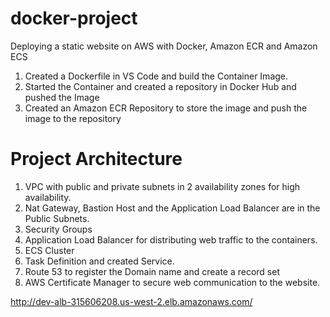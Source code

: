 # docker-project
Deploying a static website on AWS with Docker, Amazon ECR and Amazon ECS

1. Created a Dockerfile in VS Code and build the Container Image.
2. Started the Container and created a repository in Docker Hub and pushed the Image 
3. Created an Amazon ECR Repository to store the image and push the image to the repository

# Project Architecture

1. VPC with public and private subnets in 2 availability zones for high availability.
2. Nat Gateway, Bastion Host and the Application Load Balancer are in the Public Subnets.
3. Security Groups
4. Application Load Balancer for distributing web traffic to the containers.
5. ECS Cluster
6. Task Definition and created Service.
7. Route 53 to register the Domain name and create a record set
8. AWS Certificate Manager to secure web communication to the website.

http://dev-alb-315606208.us-west-2.elb.amazonaws.com/











